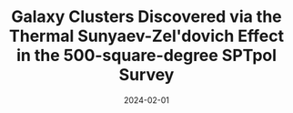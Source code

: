 ---
title: "Galaxy Clusters Discovered via the Thermal Sunyaev-Zel'dovich Effect in the 500-square-degree SPTpol Survey"
collection: "publications"
category: "co_papers"
permalink: /publications/2024OJAp7E13B
link: https://ui.adsabs.harvard.edu/abs/2024OJAp....7E..13B/abstract
date: 2024-02-01
venue: "The Open Journal of Astrophysics"
citation: "Muñoz-Echeverría, M., Macías-Pérez, J. F., Pratt, G. W., et al. (2024), Astronomy and Astrophysics, 682, A147."
---